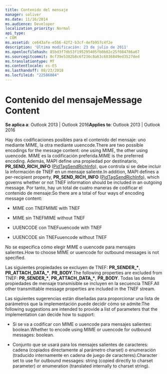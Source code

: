```yaml
---
title: Contenido del mensaje
manager: soliver
ms.date: 11/16/2014
ms.audience: Developer
localization_priority: Normal
api_type:
- COM
ms.assetid: ce643afe-e5b6-42f2-b3cf-4efb957c4f2e
description: 'Última modificación: 23 de julio de 2011'
ms.openlocfilehash: 85bd3f7db53f195295405fb0b02c25f084786a67
ms.sourcegitcommit: 0cf39e5382b8c6f236c8a63c6036849ed3527ded
ms.translationtype: MT
ms.contentlocale: es-ES
ms.lasthandoff: 08/23/2018
ms.locfileid: "22586084"
---
```

# <a name="message-content"></a><span data-ttu-id="32757-103">Contenido del mensaje</span><span class="sxs-lookup"><span data-stu-id="32757-103">Message Content</span></span>

  
  
<span data-ttu-id="32757-104">**Se aplica a**: Outlook 2013 | Outlook 2016</span><span class="sxs-lookup"><span data-stu-id="32757-104">**Applies to**: Outlook 2013 | Outlook 2016</span></span> 
  
<span data-ttu-id="32757-105">Hay dos codificaciones posibles para el contenido del mensaje: uno mediante MIME, la otra mediante uuencode.</span><span class="sxs-lookup"><span data-stu-id="32757-105">There are two possible encodings for the message content: one using MIME, the other using uuencode.</span></span> <span data-ttu-id="32757-106">MIME es la codificación preferida.</span><span class="sxs-lookup"><span data-stu-id="32757-106">MIME is the preferred encoding.</span></span> <span data-ttu-id="32757-107">Además, MAPI define una propiedad por destinatario, **PR_SEND_RICH_INFO** ([PidTagSendRichInfo](pidtagsendrichinfo-canonical-property.md)), que controla si se debe incluir la información de TNEF en un mensaje saliente.</span><span class="sxs-lookup"><span data-stu-id="32757-107">In addition, MAPI defines a per-recipient property, **PR_SEND_RICH_INFO** ([PidTagSendRichInfo](pidtagsendrichinfo-canonical-property.md)), which governs whether or not TNEF information should be included in an outgoing message.</span></span> <span data-ttu-id="32757-108">Por tanto, hay un total de cuatro maneras de codificar el contenido de mensaje:</span><span class="sxs-lookup"><span data-stu-id="32757-108">So there are a total of four ways of encoding message content:</span></span>
  
- <span data-ttu-id="32757-109">MIME con TNEF</span><span class="sxs-lookup"><span data-stu-id="32757-109">MIME with TNEF</span></span>
    
- <span data-ttu-id="32757-110">MIME sin TNEF</span><span class="sxs-lookup"><span data-stu-id="32757-110">MIME without TNEF</span></span>
    
- <span data-ttu-id="32757-111">UUENCODE con TNEF</span><span class="sxs-lookup"><span data-stu-id="32757-111">uuencode with TNEF</span></span>
    
- <span data-ttu-id="32757-112">UUENCODE sin TNEF</span><span class="sxs-lookup"><span data-stu-id="32757-112">uuencode without TNEF</span></span>
    
<span data-ttu-id="32757-113">No se especifica cómo elegir MIME o uuencode para mensajes salientes.</span><span class="sxs-lookup"><span data-stu-id="32757-113">How to choose MIME or uuencode for outbound messages is not specified.</span></span>
  
<span data-ttu-id="32757-114">Las siguientes propiedades se excluyen de TNEF: **PR_SENDER_\***, **PR_ATTACH_DATA_\***, **PR_BODY**.</span><span class="sxs-lookup"><span data-stu-id="32757-114">The following properties are excluded from TNEF: **PR_SENDER_\***, **PR_ATTACH_DATA_\***, **PR_BODY**.</span></span> <span data-ttu-id="32757-115">Todas las demás propiedades de mensaje transmisible se incluyen en la secuencia TNEF.</span><span class="sxs-lookup"><span data-stu-id="32757-115">All other transmittable message properties are included in the TNEF stream.</span></span>
  
<span data-ttu-id="32757-116">Las siguientes sugerencias están diseñadas para proporcionar una lista de parámetros que la implementación puede decidir cómo se admite:</span><span class="sxs-lookup"><span data-stu-id="32757-116">The following suggestions are intended to provide a list of parameters that the implementation can decide how to support:</span></span>
  
- <span data-ttu-id="32757-117">Si se va a codificar con MIME o uuencode para mensajes salientes: boolean.</span><span class="sxs-lookup"><span data-stu-id="32757-117">Whether to encode using MIME or uuencode for outbound messages: boolean.</span></span>
    
- <span data-ttu-id="32757-118">Conjunto que se usará para los mensajes salientes de caracteres: cadena (copiados directamente al parámetro charset) o enumeración (traducido internamente en cadena de juego de caracteres).</span><span class="sxs-lookup"><span data-stu-id="32757-118">Character set to use for outbound messages: string (copied directly to charset parameter) or enumeration (translated internally to charset string).</span></span>
    

